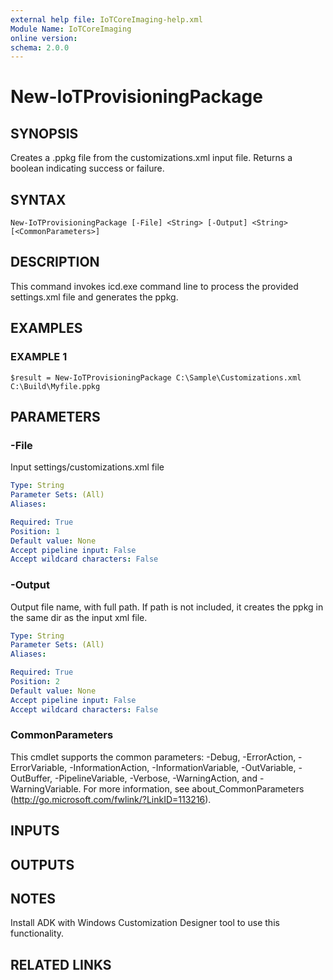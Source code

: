 ```yaml
---
external help file: IoTCoreImaging-help.xml
Module Name: IoTCoreImaging
online version:
schema: 2.0.0
---
```


# New-IoTProvisioningPackage

## SYNOPSIS
Creates a .ppkg file from the customizations.xml input file.
Returns a boolean indicating success or failure.

## SYNTAX

```
New-IoTProvisioningPackage [-File] <String> [-Output] <String> [<CommonParameters>]
```

## DESCRIPTION
This command invokes icd.exe command line to process the provided settings.xml file and generates the ppkg.

## EXAMPLES

### EXAMPLE 1
```
$result = New-IoTProvisioningPackage C:\Sample\Customizations.xml C:\Build\Myfile.ppkg
```

## PARAMETERS

### -File
Input settings/customizations.xml file

```yaml
Type: String
Parameter Sets: (All)
Aliases:

Required: True
Position: 1
Default value: None
Accept pipeline input: False
Accept wildcard characters: False
```

### -Output
Output file name, with full path.
If path is not included, it creates the ppkg in the same dir as the input xml file.

```yaml
Type: String
Parameter Sets: (All)
Aliases:

Required: True
Position: 2
Default value: None
Accept pipeline input: False
Accept wildcard characters: False
```

### CommonParameters
This cmdlet supports the common parameters: -Debug, -ErrorAction, -ErrorVariable, -InformationAction, -InformationVariable, -OutVariable, -OutBuffer, -PipelineVariable, -Verbose, -WarningAction, and -WarningVariable. For more information, see about_CommonParameters (http://go.microsoft.com/fwlink/?LinkID=113216).

## INPUTS

## OUTPUTS

## NOTES
Install ADK with Windows Customization Designer tool to use this functionality.

## RELATED LINKS
